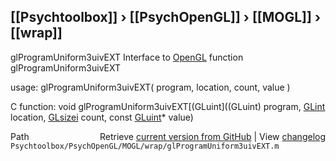 ## [[Psychtoolbox]] &#8250; [[PsychOpenGL]] &#8250; [[MOGL]] &#8250; [[wrap]]

glProgramUniform3uivEXT  Interface to [OpenGL](OpenGL) function glProgramUniform3uivEXT  
  
usage:  glProgramUniform3uivEXT( program, location, count, value )  
  
C function:  void glProgramUniform3uivEXT[(GLuint]((GLuint) program, [GLint](GLint) location, [GLsizei](GLsizei) count, const [GLuint](GLuint)\* value)  




<div class="code_header" style="text-align:right;">
  <span style="float:left;">Path&nbsp;&nbsp;</span> <span class="counter">Retrieve <a href=
  "https://raw.github.com/Psychtoolbox-3/Psychtoolbox-3/beta/Psychtoolbox/PsychOpenGL/MOGL/wrap/glProgramUniform3uivEXT.m">current version from GitHub</a> | View <a href=
  "https://github.com/Psychtoolbox-3/Psychtoolbox-3/commits/beta/Psychtoolbox/PsychOpenGL/MOGL/wrap/glProgramUniform3uivEXT.m">changelog</a></span>
</div>
<div class="code">
  <code>Psychtoolbox/PsychOpenGL/MOGL/wrap/glProgramUniform3uivEXT.m</code>
</div>

